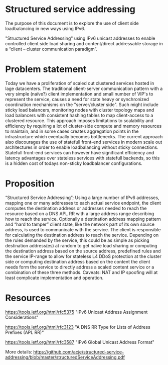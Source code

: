 # Structured service addressing
The purpose of this document is to explore the use of client side loadbalancing in new ways using IPv6.

"Structured Service Addressing" using IPv6 unicast addresses to enable controlled client side load sharing and content/direct
addressable storage in a “client – cluster communication paradigm”.

# Problem statement
Today we have a proliferation of scaled out clustered services hosted in lage datacenters. The traditional client-server communication pattern with a very simple (naïve?) client
implementation and small number of VIP's to represent the service, causes a need for state heavy or synchronized coordination mechanisms on the "server/cluster side". Such might
include sticky load balancers, monitoring nodes with cluster topology maps and load balancers with consistent hashing tables to map client-access to a
clustered resource. This approach imposes limitations to scalability and efficiency by requiring a lot of cluster-side compute and memory resources to
maintain, and in some cases creates aggregation points in the infrastructure which eventually becomes bottlenecks. The current approach also discourages the use
of statefull front-end services in modern scale out architectures in order to enable loadbalancing without sticky connections. Statefull front-end services can however have significant efficiency and latency advantages over stateless services with
statefull backends, so this is a hidden cost of todays non-sticky loadbalancer configurations.

# Proposition
“Structured Service Addressing”; Using a large number of IPv6 addresses, mapping one or many addresses to each actual service
endpoint, the client computes the destination address or addresses needed to reach the resource based on a DNS APL RR with a large address range
describing how to reach the service. Optionally a destination address mapping pattern and “hard to tamper” client state, like the network part of its own source
address, is used to communicate with the service. The client is responsible for calculating the destination address to reach the service. Depending on the rules demanded by the service, this could be as simple as picking
destination address(es) at random to get naïve load sharing or computing the destination address based on the source address, predefined rules and the
service IP-range to allow for stateless L4 DDoS protection at the cluster side or computing destination address based on the content the client needs form
the service to directly address a scaled content service or a combination of these three methods.
Caveats: NAT and IP spoofing will at least complicate implementation and operation.

# Resources
https://tools.ietf.org/html/rfc5375 "IPv6 Unicast Address Assignment Considerations“

https://tools.ietf.org/html/rfc3123 "A DNS RR Type for Lists of Address Prefixes (APL RR)“

https://tools.ietf.org/html/rfc3587 "IPv6 Global Unicast Address Format"

More details:
https://github.com/acje/structured-service-addressing/blob/master/structuredServiceAddressing.pdf
